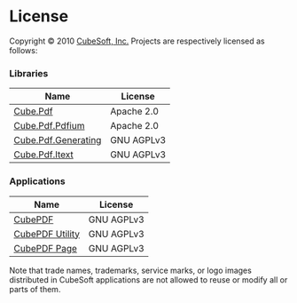 License
====

Copyright © 2010 [CubeSoft, Inc.](https://www.cube-soft.com/)
Projects are respectively licensed as follows:

### Libraries

| Name | License |
| ---- | ------- |
| [Cube.Pdf](https://github.com/cube-soft/cube.pdf/tree/master/Libraries/Core)                    | Apache 2.0 |
| [Cube.Pdf.Pdfium](https://github.com/cube-soft/cube.pdf/tree/master/Libraries/Pdfium)           | Apache 2.0 |
| [Cube.Pdf.Generating](https://github.com/cube-soft/cube.pdf/tree/master/Libraries/Generating)   | GNU AGPLv3 |
| [Cube.Pdf.Itext](https://github.com/cube-soft/cube.pdf/tree/master/Libraries/Itext)             | GNU AGPLv3 |

### Applications

| Name | License |
| ---- | ------- |
| [CubePDF](https://github.com/cube-soft/cube.pdf/tree/master/Applications/Converter)      | GNU AGPLv3 |
| [CubePDF Utility](https://github.com/cube-soft/cube.pdf/tree/master/Applications/Editor) | GNU AGPLv3 |
| [CubePDF Page](https://github.com/cube-soft/cube.pdf/tree/master/Applications/Pages)     | GNU AGPLv3 |

Note that trade names, trademarks, service marks, or logo images distributed in CubeSoft applications are not allowed to reuse or modify all or parts of them.